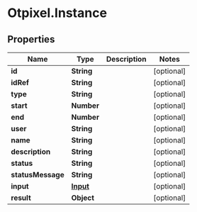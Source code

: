 # Otpixel.Instance

## Properties
Name | Type | Description | Notes
------------ | ------------- | ------------- | -------------
**id** | **String** |  | [optional] 
**idRef** | **String** |  | [optional] 
**type** | **String** |  | [optional] 
**start** | **Number** |  | [optional] 
**end** | **Number** |  | [optional] 
**user** | **String** |  | [optional] 
**name** | **String** |  | [optional] 
**description** | **String** |  | [optional] 
**status** | **String** |  | [optional] 
**statusMessage** | **String** |  | [optional] 
**input** | [**Input**](Input.md) |  | [optional] 
**result** | **Object** |  | [optional] 


